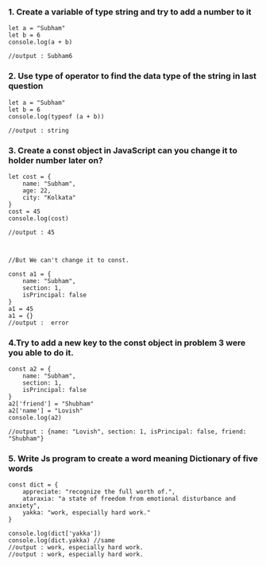 ### 1. Create a variable of type string and try to add a number to it 

```Js
let a = "Subham"
let b = 6
console.log(a + b)

//output : Subham6

```

### 2. Use type of operator to find the data type of the string in last question 

```Js
let a = "Subham"
let b = 6
console.log(typeof (a + b))

//output : string   

```

### 3. Create a const object in JavaScript can you change it to holder number later on?

```Js
let cost = {
    name: "Subham",
    age: 22,
    city: "Kolkata"
}
cost = 45
console.log(cost)

//output : 45



//But We can't change it to const.

const a1 = {
    name: "Subham",
    section: 1,
    isPrincipal: false
}
a1 = 45
a1 = {}
//output :  error

```
### 4.Try to add a new key to the const object in problem 3 were you able to do it.
    
```Js
const a2 = {
    name: "Subham",
    section: 1,
    isPrincipal: false
}
a2['friend'] = "Shubham"
a2['name'] = "Lovish"
console.log(a2)

//output : {name: "Lovish", section: 1, isPrincipal: false, friend: "Shubham"}

```
### 5. Write Js program to create a word meaning Dictionary of five words 

```Js
const dict = {
    appreciate: "recognize the full worth of.",
    ataraxia: "a state of freedom from emotional disturbance and anxiety",
    yakka: "work, especially hard work."
}

console.log(dict['yakka'])
console.log(dict.yakka) //same
//output : work, especially hard work.
//output : work, especially hard work.

```



